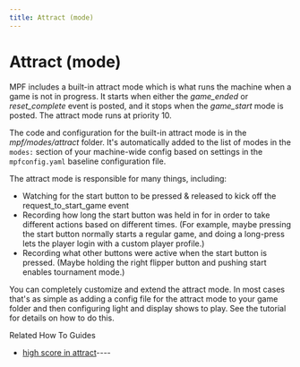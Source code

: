 ```yaml
---
title: Attract (mode)
---
```


# Attract (mode)


MPF includes a built-in attract mode which is what runs the machine when
a game is not in progress. It starts when either the *game_ended* or
*reset_complete* event is posted, and it stops when the *game_start*
mode is posted. The attract mode runs at priority 10.

The code and configuration for the built-in attract mode is in the
*mpf/modes/attract* folder. It's automatically added to the list of
modes in the `modes:` section of your machine-wide config based on
settings in the `mpfconfig.yaml` baseline configuration file.

The attract mode is responsible for many things, including:

* Watching for the start button to be pressed & released to kick off
    the request_to_start_game event
* Recording how long the start button was held in for in order to take
    different actions based on different times. (For example, maybe
    pressing the start button normally starts a regular game, and doing
    a long-press lets the player login with a custom player profile.)
* Recording what other buttons were active when the start button is
    pressed. (Maybe holding the right flipper button and pushing start
    enables tournament mode.)

You can completely customize and extend the attract mode. In most cases
that's as simple as adding a config file for the attract mode to your
game folder and then configuring light and display shows to play. See
the tutorial for details on how to do this.

Related How To Guides

* [high score in attract](../high_scores/index.md)----
